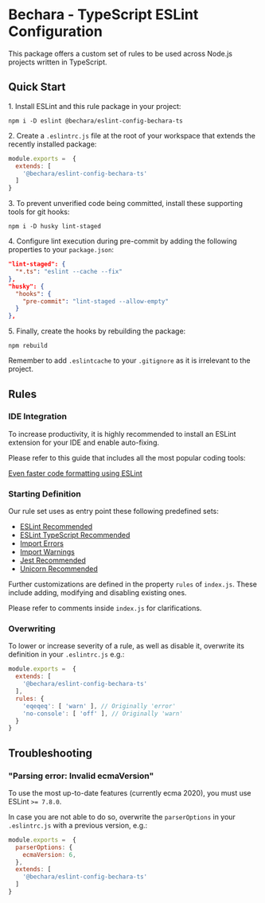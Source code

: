 # Bechara - TypeScript ESLint Configuration

This package offers a custom set of rules to be used across Node.js projects written in TypeScript.


## Quick Start

1\. Install ESLint and this rule package in your project:

```
npm i -D eslint @bechara/eslint-config-bechara-ts
```

2\. Create a `.eslintrc.js` file at the root of your workspace that extends the recently installed package:

```js
module.exports =  {
  extends: [ 
    '@bechara/eslint-config-bechara-ts'
  ]
}
```

3\. To prevent unverified code being committed, install these supporting tools for git hooks:

```
npm i -D husky lint-staged
```

4\. Configure lint execution during pre-commit by adding the following properties to your `package.json`:

```json
"lint-staged": {
  "*.ts": "eslint --cache --fix"
},
"husky": {
  "hooks": {
    "pre-commit": "lint-staged --allow-empty"
  }
},
```

5\. Finally, create the hooks by rebuilding the package:

```
npm rebuild
```

Remember to add `.eslintcache` to your `.gitignore` as it is irrelevant to the project.


## Rules

### IDE Integration

To increase productivity, it is highly recommended to install an ESLint extension for your IDE and enable auto-fixing.

Please refer to this guide that includes all the most popular coding tools:

[Even faster code formatting using ESLint](https://medium.com/@netczuk/even-faster-code-formatting-using-eslint-22b80d061461)


### Starting Definition

Our rule set uses as entry point these following predefined sets:

- [ESLint Recommended](https://eslint.org/docs/rules/)
- [ESLint TypeScript Recommended](https://github.com/typescript-eslint/typescript-eslint/tree/master/packages/eslint-plugin)
- [Import Errors](https://github.com/benmosher/eslint-plugin-import/blob/master/config/errors.js)
- [Import Warnings](https://github.com/benmosher/eslint-plugin-import/blob/master/config/warnings.js)
- [Jest Recommended](https://github.com/jest-community/eslint-plugin-jest#rules)
- [Unicorn Recommended](https://github.com/sindresorhus/eslint-plugin-unicorn/blob/master/index.js)

Further customizations are defined in the property `rules` of `index.js`. These include adding, modifying and disabling existing ones.

Please refer to comments inside `index.js` for clarifications.


### Overwriting

To lower or increase severity of a rule, as well as disable it, overwrite its definition in your `.eslintrc.js` e.g.:

```js
module.exports =  {
  extends: [ 
    '@bechara/eslint-config-bechara-ts'
  ],
  rules: {
    'eqeqeq': [ 'warn' ], // Originally 'error'
    'no-console': [ 'off' ], // Originally 'warn'
  }
}
```


## Troubleshooting

### "Parsing error: Invalid ecmaVersion"

To use the most up-to-date features (currently ecma 2020), you must use ESLint `>= 7.8.0`.

In case you are not able to do so, overwrite the `parserOptions` in your `.eslintrc.js` with a previous version, e.g.:

```js
module.exports =  {
  parserOptions: {
    ecmaVersion: 6,
  },
  extends: [ 
    '@bechara/eslint-config-bechara-ts'
  ]
}
```
